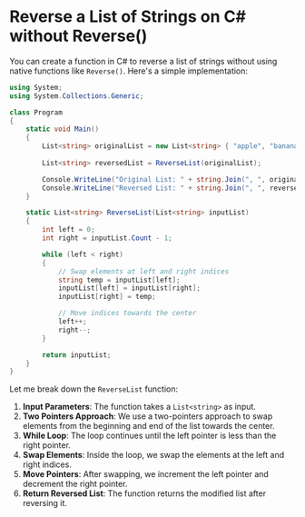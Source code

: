 # Reverse a List of Strings on C# without Reverse()

You can create a function in C# to reverse a list of strings without using native functions like `Reverse()`. Here's a simple implementation:

```csharp
using System;
using System.Collections.Generic;

class Program
{
    static void Main()
    {
        List<string> originalList = new List<string> { "apple", "banana", "cherry", "date" };
        
        List<string> reversedList = ReverseList(originalList);

        Console.WriteLine("Original List: " + string.Join(", ", originalList));
        Console.WriteLine("Reversed List: " + string.Join(", ", reversedList));
    }

    static List<string> ReverseList(List<string> inputList)
    {
        int left = 0;
        int right = inputList.Count - 1;

        while (left < right)
        {
            // Swap elements at left and right indices
            string temp = inputList[left];
            inputList[left] = inputList[right];
            inputList[right] = temp;

            // Move indices towards the center
            left++;
            right--;
        }

        return inputList;
    }
}
```

Let me break down the `ReverseList` function:

1. **Input Parameters**: The function takes a `List<string>` as input.
2. **Two Pointers Approach**: We use a two-pointers approach to swap elements from the beginning and end of the list towards the center.
3. **While Loop**: The loop continues until the left pointer is less than the right pointer.
4. **Swap Elements**: Inside the loop, we swap the elements at the left and right indices.
5. **Move Pointers**: After swapping, we increment the left pointer and decrement the right pointer.
6. **Return Reversed List**: The function returns the modified list after reversing it.
